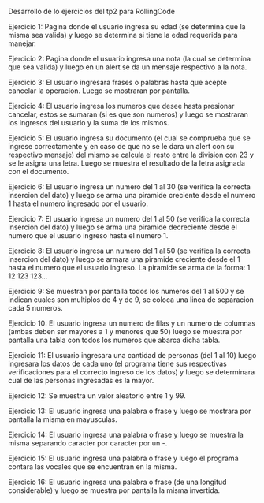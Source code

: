 Desarrollo de lo ejercicios del tp2 para RollingCode

Ejercicio 1: Pagina donde el usuario ingresa su edad (se determina que la misma sea valida) y luego se determina si tiene la edad requerida para manejar.

Ejercicio 2: Pagina donde el usuario ingresa una nota (la cual se determina que sea valida) y luego en un alert se da un mensaje respectivo a la nota.

Ejercicio 3: El usuario ingresara frases o palabras hasta que acepte cancelar la operacion. Luego se mostraran por pantalla.

Ejercicio 4: El usuario ingresa los numeros que desee hasta presionar cancelar, estos se sumaran (si es que son numeros) y luego se mostraran los ingresos del usuario y la suma de los mismos.

Ejercicio 5: El usuario ingresa su documento (el cual se comprueba que se ingrese correctamente y en caso de que no se le dara un alert con su respectivo mensaje) del mismo se calcula el resto entre la division con 23 y se le asigna una letra. Luego se muestra el resultado de la letra asignada con el documento.

Ejercicio 6: El usuario ingresa un numero del 1 al 30 (se verifica la correcta insercion del dato) y luego se arma una piramide creciente desde el numero 1 hasta el numero ingresado por el usuario.

Ejercicio 7: El usuario ingresa un numero del 1 al 50 (se verifica la correcta insercion del dato) y luego se arma una piramide decreciente desde el numero que el usuario ingreso hasta el numero 1.

Ejercicio 8: El usuario ingresa un numero del 1 al 50 (se verifica la correcta insercion del dato) y luego se armara una piramide creciente desde el 1 hasta el numero que el usuario ingreso. La piramide se arma de la forma:
1
12
123
123...

Ejercicio 9: Se muestran por pantalla todos los numeros del 1 al 500 y se indican cuales son multiplos de 4 y de 9, se coloca una linea de separacion cada 5 numeros.

Ejercicio 10: El usuario ingresa un numero de filas y un numero de columnas (ambas deben ser mayores a 1 y menores que 50) luego se muestra por pantalla una tabla con todos los numeros que abarca dicha tabla.

Ejercicio 11: El usuario ingresara una cantidad de personas (del 1 al 10) luego ingresara los datos de cada uno (el programa tiene sus respectivas verificaciones para el correcto ingreso de los datos) y luego se determinara cual de las personas ingresadas es la mayor.

Ejercicio 12: Se muestra un valor aleatorio entre 1 y 99.

Ejercicio 13: El usuario ingresa una palabra o frase y luego se mostrara por pantalla la misma en mayusculas.

Ejercicio 14: El usuario ingresa una palabra o frase y luego se muestra la misma separando caracter por caracter por un -.

Ejercicio 15: El usuario ingresa una palabra o frase y luego el programa contara las vocales que se encuentran en la misma.

Ejercicio 16: El usuario ingresa una palabra o frase (de una longitud considerable) y luego se muestra por pantalla la misma invertida.